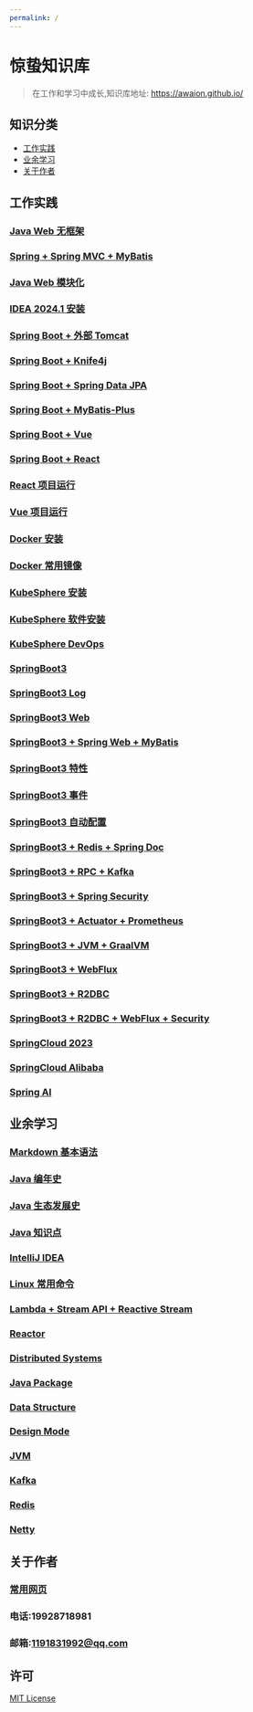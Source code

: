 ```yaml
---
permalink: /
---
```


# 惊蛰知识库

> 在工作和学习中成长,知识库地址: https://awaion.github.io/

## 知识分类

- [工作实践](#工作实践)
- [业余学习](#业余学习)
- [关于作者](#关于作者)

## 工作实践

### [Java Web 无框架](/01_enterprise/0001_java_web.md)
### [Spring + Spring MVC + MyBatis](/01_enterprise/0002_java_ssm.md)
### [Java Web 模块化](/01_enterprise/0003_java_modules.md)
### [IDEA 2024.1 安装](/01_enterprise/0004_ide_idea.md)
### [Spring Boot + 外部 Tomcat](/01_enterprise/0005_springboot_tomcat.md)
### [Spring Boot + Knife4j](/01_enterprise/0006_springboot_knife4j.md)
### [Spring Boot + Spring Data JPA](/01_enterprise/0007_springboot_springdatajpa.md)
### [Spring Boot + MyBatis-Plus](/01_enterprise/0008_springboot_mybatisplus.md)
### [Spring Boot + Vue](/01_enterprise/0009_springboot_vue.md)
### [Spring Boot + React](/01_enterprise/0010_springboot_react.md)
### [React 项目运行](/01_enterprise/0011_js_react.md)
### [Vue 项目运行](/01_enterprise/0012_js_vue.md)
### [Docker 安装](/01_enterprise/0013_docker_install.md)
### [Docker 常用镜像](/01_enterprise/0014_docker_software.md)
### [KubeSphere 安装](/01_enterprise/0015_kubesphere.md)
### [KubeSphere 软件安装](/01_enterprise/0016_kubesphere_software.md)
### [KubeSphere DevOps](/01_enterprise/0017_kubesphere_devops.md)
### [SpringBoot3](/01_enterprise/0018_springboot3_init.md)
### [SpringBoot3 Log](/01_enterprise/0019_springboot3_log.md)
### [SpringBoot3 Web](/01_enterprise/0020_springboot3_web.md)
### [SpringBoot3 + Spring Web + MyBatis](/01_enterprise/0021_springboot3_ssm.md)
### [SpringBoot3 特性](/01_enterprise/0022_springboot3_base.md)
### [SpringBoot3 事件](/01_enterprise/0023_springboot3_core.md)
### [SpringBoot3 自动配置](/01_enterprise/0024_springboot3_auto.md)
### [SpringBoot3 + Redis + Spring Doc](/01_enterprise/0025_springboot3_starter.md)
### [SpringBoot3 + RPC + Kafka](/01_enterprise/0026_springboot3_rpc.md)
### [SpringBoot3 + Spring Security](/01_enterprise/0027_springboot3_security.md)
### [SpringBoot3 + Actuator + Prometheus](/01_enterprise/0028_springboot3_prometheus.md)
### [SpringBoot3 + JVM + GraalVM](/01_enterprise/0029_springboot3_aot.md)
### [SpringBoot3 + WebFlux](/01_enterprise/0030_springboot3_webflux.md)
### [SpringBoot3 + R2DBC](/01_enterprise/0031_springboot3_r2dbc.md)
### [SpringBoot3 + R2DBC + WebFlux + Security](/01_enterprise/0032_springboot3_reactor.md)
### [SpringCloud 2023](01_enterprise/0033_springcloud_2023.md)
### [SpringCloud Alibaba](01_enterprise/0034_springcloud_alibaba.md)
### [Spring AI](01_enterprise/0035_springboot3_AI.md)

## 业余学习

### [Markdown 基本语法](/02_study/0001_markdown.md)
### [Java 编年史](/02_study/0002_java.md)
### [Java 生态发展史](/02_study/0003_java_ecosystem.md)
### [Java 知识点](/02_study/0004_java_knowledge.md)
### [IntelliJ IDEA](/02_study/0006_ide_idea.md)
### [Linux 常用命令](/02_study/0007_linux_command.md)
### [Lambda + Stream API + Reactive Stream](/02_study/0008_reactor_base.md)
### [Reactor](/02_study/0009_reactor_use.md)
### [Distributed Systems](02_study/0010_distributed_systems.md)
### [Java Package](02_study/0011_java_package.md)
### [Data Structure](02_study/0012_data_structure.md)
### [Design Mode](02_study/0013_design_mode.md)
### [JVM](02_study/0014_java_jvm.md)
### [Kafka](02_study/0015_kafka.md)
### [Redis](02_study/0016_redis.md)
### [Netty](02_study/0017_netty.md)


## 关于作者
### [常用网页](/03_author/0001_web_page.md)
### 电话:19928718981
### 邮箱:1191831992@qq.com

## 许可
[MIT License](https://opensource.org/license/mit)
